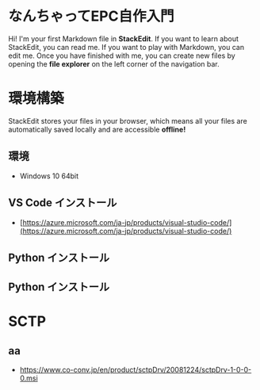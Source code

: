 # なんちゃってEPC自作入門

Hi! I'm your first Markdown file in **StackEdit**. If you want to learn about StackEdit, you can read me. If you want to play with Markdown, you can edit me. Once you have finished with me, you can create new files by opening the **file explorer** on the left corner of the navigation bar.


# 環境構築

StackEdit stores your files in your browser, which means all your files are automatically saved locally and are accessible **offline!**

## 環境

- Windows 10 64bit

## VS Code インストール

- [https://azure.microsoft.com/ja-jp/products/visual-studio-code/](https://azure.microsoft.com/ja-jp/products/visual-studio-code/)

## Python インストール

## Python インストール

# SCTP

## aa

- https://www.co-conv.jp/en/product/sctpDrv/20081224/sctpDrv-1-0-0-0.msi
<!--stackedit_data:
eyJoaXN0b3J5IjpbMzgzNTc3MjU0XX0=
-->